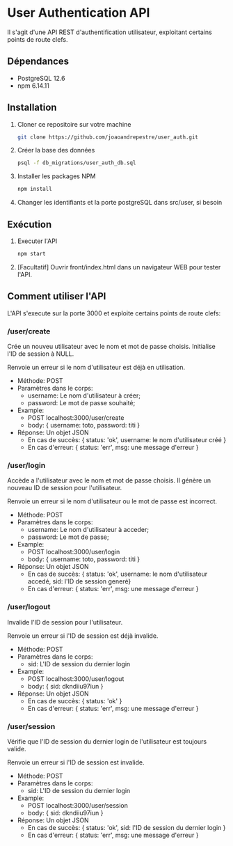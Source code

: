 # User Authentication API

Il s'agit d'une API REST d'authentification utilisateur, exploitant certains points de route clefs.

## Dépendances

* PostgreSQL 12.6
* npm 6.14.11

## Installation

1. Cloner ce repositoire sur votre machine
    ```sh
    git clone https://github.com/joaoandrepestre/user_auth.git
    ```
2. Créer la base des données
    ```sh
    psql -f db_migrations/user_auth_db.sql
    ```
3. Installer les packages NPM
    ```sh
    npm install
    ```
4. Changer les identifiants et la porte postgreSQL dans src/user, si besoin

## Exécution

1. Executer l'API
    ```sh
    npm start
    ```
2. [Facultatif] Ouvrir front/index.html dans un navigateur WEB pour tester l'API.

## Comment utiliser l'API

L'API s'execute sur la porte 3000 et exploite certains points de route clefs:

### /user/create
Crée un nouveu utilisateur avec le nom et mot de passe choisis. Initialise l'ID de session à NULL.

Renvoie un erreur si le nom d'utilisateur est déjà en utilisation.

* Méthode: POST
* Paramètres dans le corps:
    * username: Le nom d'utilisateur à créer;
    * password: Le mot de passe souhaité;
* Example:
    * POST localhost:3000/user/create
    * body: { username: toto, password: titi }
* Réponse: Un objet JSON
    * En cas de succès: { status: 'ok', username: le nom d'utilisateur créé }
    * En cas d'erreur: { status: 'err', msg: une message d'erreur }

### /user/login
Accède a l'utilisateur avec le nom et mot de passe choisis. Il génère un nouveau ID de session pour l'utilisateur.

Renvoie un erreur si le nom d'utilisateur ou le mot de passe est incorrect.

* Méthode: POST
* Paramètres dans le corps:
    * username: Le nom d'utilisateur à acceder;
    * password: Le mot de passe;
* Example:
    * POST localhost:3000/user/login
    * body: { username: toto, password: titi }
* Réponse: Un objet JSON
    * En cas de succès: { status: 'ok', username: le nom d'utilisateur accedé, sid: l'ID de session generé}
    * En cas d'erreur: { status: 'err', msg: une message d'erreur }

### /user/logout
Invalide l'ID de session pour l'utilisateur.

Renvoie un erreur si l'ID de session est déjà invalide.

* Méthode: POST
* Paramètres dans le corps:
    * sid: L'ID de session du dernier login
* Example:
    * POST localhost:3000/user/logout
    * body: { sid: dkndiiu97iun }
* Réponse: Un objet JSON
    * En cas de succès: { status: 'ok' }
    * En cas d'erreur: { status: 'err', msg: une message d'erreur }
### /user/session
Vérifie que l'ID de session du dernier login de l'utilisateur est toujours valide.

Renvoie un erreur si l'ID de session est invalide.

* Méthode: POST
* Paramètres dans le corps:
    * sid: L'ID de session du dernier login
* Example:
    * POST localhost:3000/user/session
    * body: { sid: dkndiiu97iun }
* Réponse: Un objet JSON
    * En cas de succès: { status: 'ok', sid: l'ID de session du dernier login }
    * En cas d'erreur: { status: 'err', msg: une message d'erreur }
